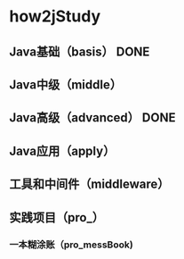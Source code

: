 # how2jStudy

## Java基础（basis）    DONE

## Java中级（middle）

## Java高级（advanced） DONE

## Java应用（apply）

## 工具和中间件（middleware）

## 实践项目（pro_）

### 一本糊涂账（pro_messBook)